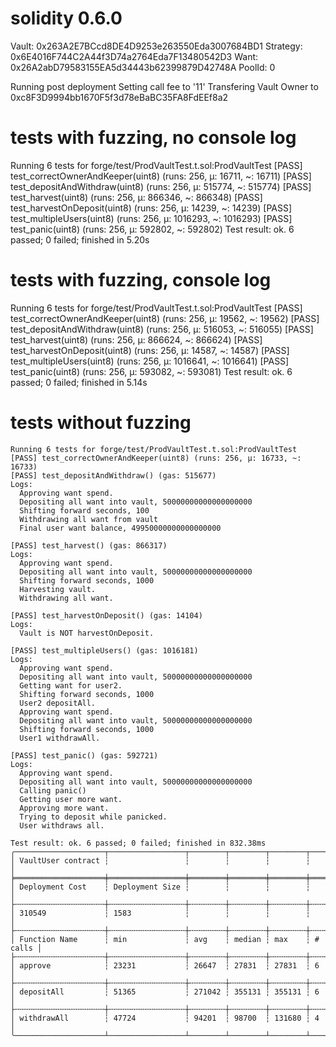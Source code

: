 # solidity 0.6.0

Vault: 0x263A2E7BCcd8DE4D9253e263550Eda3007684BD1
Strategy: 0x6E4016F744C2A44f3D74a2764Eda7F13480542D3
Want: 0x26A2abD79583155EA5d34443b62399879D42748A
PoolId: 0

Running post deployment
Setting call fee to '11'
Transfering Vault Owner to 0xc8F3D9994bb1670F5f3d78eBaBC35FA8FdEEf8a2

# tests with fuzzing, no console log

Running 6 tests for forge/test/ProdVaultTest.t.sol:ProdVaultTest
[PASS] test_correctOwnerAndKeeper(uint8) (runs: 256, μ: 16711, ~: 16711)
[PASS] test_depositAndWithdraw(uint8) (runs: 256, μ: 515774, ~: 515774)
[PASS] test_harvest(uint8) (runs: 256, μ: 866346, ~: 866348)
[PASS] test_harvestOnDeposit(uint8) (runs: 256, μ: 14239, ~: 14239)
[PASS] test_multipleUsers(uint8) (runs: 256, μ: 1016293, ~: 1016293)
[PASS] test_panic(uint8) (runs: 256, μ: 592802, ~: 592802)
Test result: ok. 6 passed; 0 failed; finished in 5.20s

# tests with fuzzing, console log

Running 6 tests for forge/test/ProdVaultTest.t.sol:ProdVaultTest
[PASS] test_correctOwnerAndKeeper(uint8) (runs: 256, μ: 19562, ~: 19562)
[PASS] test_depositAndWithdraw(uint8) (runs: 256, μ: 516053, ~: 516055)
[PASS] test_harvest(uint8) (runs: 256, μ: 866624, ~: 866624)
[PASS] test_harvestOnDeposit(uint8) (runs: 256, μ: 14587, ~: 14587)
[PASS] test_multipleUsers(uint8) (runs: 256, μ: 1016641, ~: 1016641)
[PASS] test_panic(uint8) (runs: 256, μ: 593082, ~: 593081)
Test result: ok. 6 passed; 0 failed; finished in 5.14s

# tests without fuzzing

```
Running 6 tests for forge/test/ProdVaultTest.t.sol:ProdVaultTest
[PASS] test_correctOwnerAndKeeper(uint8) (runs: 256, μ: 16733, ~: 16733)
[PASS] test_depositAndWithdraw() (gas: 515677)
Logs:
  Approving want spend.
  Depositing all want into vault, 50000000000000000000
  Shifting forward seconds, 100
  Withdrawing all want from vault
  Final user want balance, 49950000000000000000

[PASS] test_harvest() (gas: 866317)
Logs:
  Approving want spend.
  Depositing all want into vault, 50000000000000000000
  Shifting forward seconds, 1000
  Harvesting vault.
  Withdrawing all want.

[PASS] test_harvestOnDeposit() (gas: 14104)
Logs:
  Vault is NOT harvestOnDeposit.

[PASS] test_multipleUsers() (gas: 1016181)
Logs:
  Approving want spend.
  Depositing all want into vault, 50000000000000000000
  Getting want for user2.
  Shifting forward seconds, 1000
  User2 depositAll.
  Approving want spend.
  Depositing all want into vault, 50000000000000000000
  Shifting forward seconds, 1000
  User1 withdrawAll.

[PASS] test_panic() (gas: 592721)
Logs:
  Approving want spend.
  Depositing all want into vault, 50000000000000000000
  Calling panic()
  Getting user more want.
  Approving more want.
  Trying to deposit while panicked.
  User withdraws all.

Test result: ok. 6 passed; 0 failed; finished in 832.38ms
╭────────────────────┬─────────────────┬────────┬────────┬────────┬─────────╮
│ VaultUser contract ┆                 ┆        ┆        ┆        ┆         │
╞════════════════════╪═════════════════╪════════╪════════╪════════╪═════════╡
│ Deployment Cost    ┆ Deployment Size ┆        ┆        ┆        ┆         │
├╌╌╌╌╌╌╌╌╌╌╌╌╌╌╌╌╌╌╌╌┼╌╌╌╌╌╌╌╌╌╌╌╌╌╌╌╌╌┼╌╌╌╌╌╌╌╌┼╌╌╌╌╌╌╌╌┼╌╌╌╌╌╌╌╌┼╌╌╌╌╌╌╌╌╌┤
│ 310549             ┆ 1583            ┆        ┆        ┆        ┆         │
├╌╌╌╌╌╌╌╌╌╌╌╌╌╌╌╌╌╌╌╌┼╌╌╌╌╌╌╌╌╌╌╌╌╌╌╌╌╌┼╌╌╌╌╌╌╌╌┼╌╌╌╌╌╌╌╌┼╌╌╌╌╌╌╌╌┼╌╌╌╌╌╌╌╌╌┤
│ Function Name      ┆ min             ┆ avg    ┆ median ┆ max    ┆ # calls │
├╌╌╌╌╌╌╌╌╌╌╌╌╌╌╌╌╌╌╌╌┼╌╌╌╌╌╌╌╌╌╌╌╌╌╌╌╌╌┼╌╌╌╌╌╌╌╌┼╌╌╌╌╌╌╌╌┼╌╌╌╌╌╌╌╌┼╌╌╌╌╌╌╌╌╌┤
│ approve            ┆ 23231           ┆ 26647  ┆ 27831  ┆ 27831  ┆ 6       │
├╌╌╌╌╌╌╌╌╌╌╌╌╌╌╌╌╌╌╌╌┼╌╌╌╌╌╌╌╌╌╌╌╌╌╌╌╌╌┼╌╌╌╌╌╌╌╌┼╌╌╌╌╌╌╌╌┼╌╌╌╌╌╌╌╌┼╌╌╌╌╌╌╌╌╌┤
│ depositAll         ┆ 51365           ┆ 271042 ┆ 355131 ┆ 355131 ┆ 6       │
├╌╌╌╌╌╌╌╌╌╌╌╌╌╌╌╌╌╌╌╌┼╌╌╌╌╌╌╌╌╌╌╌╌╌╌╌╌╌┼╌╌╌╌╌╌╌╌┼╌╌╌╌╌╌╌╌┼╌╌╌╌╌╌╌╌┼╌╌╌╌╌╌╌╌╌┤
│ withdrawAll        ┆ 47724           ┆ 94201  ┆ 98700  ┆ 131680 ┆ 4       │
╰────────────────────┴─────────────────┴────────┴────────┴────────┴─────────╯
```
